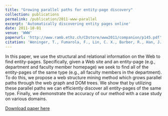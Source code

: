 ```yaml
---
title: "Growing parallel paths for entity-page discovery"
collection: publications
permalink: /publication/2011-www-parallel
excerpt: 'Automatically discovering entity pages online'
date: 2011-10-01
venue: 'WWW'
paperurl: 'http://www.ramb.ethz.ch/CDstore/www2011/companion/p145.pdf'
citation: 'Weninger, T., Fumarola, F., Lin, C. X., Barber, R., Han, J., & Malerba, D. (2011, March). Growing parallel paths for entity-page discovery. In Proceedings of the 20th international conference companion on World wide web (pp. 145-146). ACM.'
---
```

In this paper, we use the structural and relational information on the Web to find entity-pages. Specifically, given a Web site and an entity-page (e.g., department and faculty member homepage) we seek to find all of the entity-pages of the same type (e.g., all faculty members in the department). To do this, we propose a web structure mining method which grows parallel paths through the web graph and DOM trees. We show that by utilizing these parallel paths we can efficiently discover all entity-pages of the same type. Finally, we demonstrate the accuracy of our method with a case study on various domains.

[Download paper here](http://www.ramb.ethz.ch/CDstore/www2011/companion/p145.pdf)



